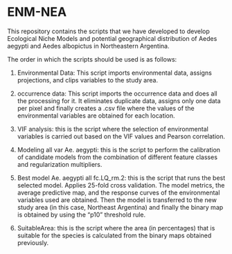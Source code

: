 # ENM-NEA
This repository contains the scripts that we have developed to develop Ecological Niche Models and potential geographical distribution of Aedes aegypti and Aedes albopictus in Northeastern Argentina.

The order in which the scripts should be used is as follows:

1. Environmental Data: This script imports environmental data, assigns projections, and clips variables to the study area.

2. occurrence data: This script imports the occurrence data and does all the processing for it. It eliminates duplicate data, assigns only one data per pixel and finally creates a .csv file where the values of the environmental variables are obtained for each location.

3. VIF analysis: this is the script where the selection of environmental variables is carried out based on the VIF values and Pearson correlation.

4. Modeling all var Ae. aegypti: this is the script to perform the calibration of candidate models from the combination of different feature classes and regularization multipliers.

5. Best model Ae. aegypti all fc.LQ_rm.2: this is the script that runs the best selected model. Applies 25-fold cross validation. The model metrics, the average predictive map, and the response curves of the environmental variables used are obtained. Then the model is transferred to the new study area (in this case, Northeast Argentina) and finally the binary map is obtained by using the “p10” threshold rule.

6. SuitableArea: this is the script where the area (in percentages) that is suitable for the species is calculated from the binary maps obtained previously.
